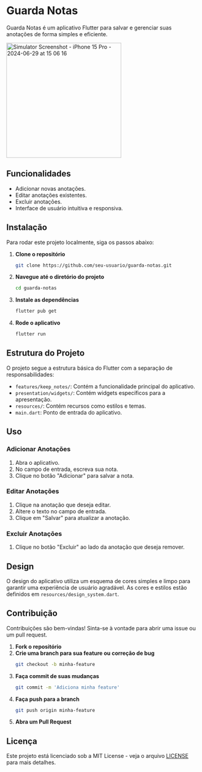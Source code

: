# Guarda Notas

Guarda Notas é um aplicativo Flutter para salvar e gerenciar suas anotações de forma simples e eficiente. 

<img src="https://github.com/MarcosPereira1/guardanotas_app/assets/100098827/9f8b1203-fdb3-4f0c-9db6-7401e86df484" alt="Simulator Screenshot - iPhone 15 Pro - 2024-06-29 at 15 06 16" width="300"/>

## Funcionalidades

- Adicionar novas anotações.
- Editar anotações existentes.
- Excluir anotações.
- Interface de usuário intuitiva e responsiva.

## Instalação

Para rodar este projeto localmente, siga os passos abaixo:

1. **Clone o repositório**
    ```sh
    git clone https://github.com/seu-usuario/guarda-notas.git
    ```

2. **Navegue até o diretório do projeto**
    ```sh
    cd guarda-notas
    ```

3. **Instale as dependências**
    ```sh
    flutter pub get
    ```

4. **Rode o aplicativo**
    ```sh
    flutter run
    ```

## Estrutura do Projeto

O projeto segue a estrutura básica do Flutter com a separação de responsabilidades:

- `features/keep_notes/`: Contém a funcionalidade principal do aplicativo.
- `presentation/widgets/`: Contém widgets específicos para a apresentação.
- `resources/`: Contém recursos como estilos e temas.
- `main.dart`: Ponto de entrada do aplicativo.

## Uso

### Adicionar Anotações

1. Abra o aplicativo.
2. No campo de entrada, escreva sua nota.
3. Clique no botão "Adicionar" para salvar a nota.

### Editar Anotações

1. Clique na anotação que deseja editar.
2. Altere o texto no campo de entrada.
3. Clique em "Salvar" para atualizar a anotação.

### Excluir Anotações

1. Clique no botão "Excluir" ao lado da anotação que deseja remover.

## Design

O design do aplicativo utiliza um esquema de cores simples e limpo para garantir uma experiência de usuário agradável. As cores e estilos estão definidos em `resources/design_system.dart`.

## Contribuição

Contribuições são bem-vindas! Sinta-se à vontade para abrir uma issue ou um pull request.

1. **Fork o repositório**
2. **Crie uma branch para sua feature ou correção de bug**
    ```sh
    git checkout -b minha-feature
    ```
3. **Faça commit de suas mudanças**
    ```sh
    git commit -m 'Adiciona minha feature'
    ```
4. **Faça push para a branch**
    ```sh
    git push origin minha-feature
    ```
5. **Abra um Pull Request**

## Licença

Este projeto está licenciado sob a MIT License - veja o arquivo [LICENSE](LICENSE) para mais detalhes.
